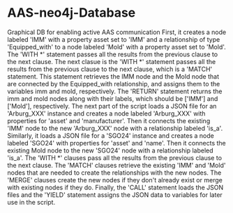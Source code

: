# AAS-neo4j-Database
Graphical DB for enabling active AAS communication
First, it creates a node labeled 'IMM' with a property asset set to 'IMM' and a relationship of type 'Equipped_with' to a node labeled 'Mold' with a property asset set to 'Mold'.
The 'WITH *' statement passes all the results from the previous clause to the next clause.
The next clasue is the 'WITH *' statement passes all the results from the previous clause to the next clause, which is a 'MATCH' statement. This statement retrieves the IMM node and the Mold node that are connected by the Equipped_with relationship, and assigns them to the variables imm and mold, respectively.
The 'RETURN' statement returns the imm and mold nodes along with their labels, which should be ['IMM'] and ['Mold'], respectively.
The next part of the script loads a JSON file for an 'Arburg_XXX' instance and creates a node labeled 'Arburg_XXX' with properties for 'asset' and 'manufacturer'. Then it connects the existing 'IMM' node to the new 'Arburg_XXX' node with a relationship labeled 'is_a'.
Similarly, it loads a JSON file for a 'SGO24' instance and creates a node labeled 'SGO24' with properties for 'asset' and 'name'. Then it connects the existing Mold node to the new 'SGO24' node with a relationship labeled 'is_a'.
The 'WITH *' clauses pass all the results from the previous clause to the next clause.
The 'MATCH' clauses retrieve the existing 'IMM' and 'Mold' nodes that are needed to create the relationships with the new nodes. 
The 'MERGE' clauses create the new nodes if they don't already exist or merge with existing nodes if they do. 
Finally, the 'CALL' statement loads the JSON files and the 'YIELD' statement assigns the JSON data to variables for later use in the script.
